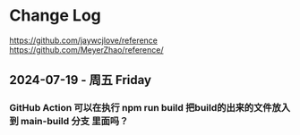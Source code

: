 # Change Log
https://github.com/jaywcjlove/reference
https://github.com/MeyerZhao/reference/




## 2024-07-19 - 周五 Friday
### GitHub Action 可以在执行 npm run build 把build的出来的文件放入 到 main-build 分支 里面吗？



